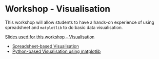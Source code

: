 ﻿Workshop - Visualisation
=========================

This workshop will allow students to have a hands-on experience of using spreadsheet and `matplotlib` to do basic data visualisation.

<a target="_blank" href="visualisation_workshop.ppt" file="ppt"> Slides used for this workshop - Visualisation</a>

- <a href="https://sites.google.com/site/gssheet/part3" file="html"> Spreadsheet-based Visualisation</a>
- <a href="http://ivle.informatics.unimelb.edu.au/subjects/foi/2015/sm1/+worksheets/worksheet_visualisation" file="html"> Python-based Visualisation using matplotlib</a>


